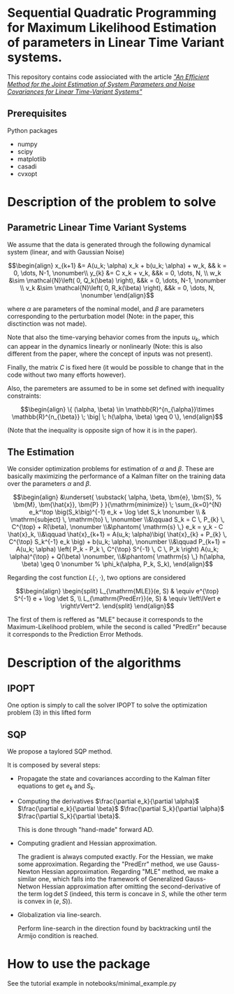 # Sequential Quadratic Programming for Maximum Likelihood Estimation of parameters in Linear Time Variant systems.
This repository contains code assiociated with the article [_"An Efficient Method for the Joint Estimation of System Parameters and
Noise Covariances for Linear Time-Variant Systems"_](https://arxiv.org/pdf/2211.12302.pdf)

## Prerequisites

Python packages

- numpy
- scipy
- matplotlib
- casadi
- cvxopt


# Description of the problem to solve

## Parametric Linear Time Variant Systems

We assume that the data is generated through the following dynamical system (linear, and with Gaussian Noise)

```math
\begin{align}
			x_{k+1} &= A(u_k; \alpha) x_k + b(u_k; \alpha) + w_k, && k = 0, \dots, N-1, \nonumber\\
			y_{k} &= C x_k + v_k, &&k = 0, \dots, N, \\
			w_k &\sim \mathcal{N}\left( 0, Q_k(\beta) \right), &&k = 0, \dots, N-1,  \nonumber \\
			v_k &\sim \mathcal{N}\left( 0, R_k(\beta) \right), &&k = 0, \dots, N,  \nonumber 
\end{align}
```

where $\alpha$ are parameters of the nominal model, and $\beta$ are parameters corresponding to the perturbation model (Note: in the paper, this disctinction was not made).

Note that also the time-varying behavior comes from the inputs $u_k$, which can appear in the dynamics linearly or nonlinearly (Note: this is also different from the paper, where the concept of inputs was not present).

Finally, the matrix $C$ is fixed here (it would be possible to change that in the code without two many efforts however).

Also, the paremeters are assumed to be in some set defined with inequality constraints:
```math
\begin{align}
	\{ (\alpha, \beta) \in \mathbb{R}^{n_{\alpha}}\times \mathbb{R}^{n_{\beta}}  \; \big| \; h(\alpha, \beta) \geq 0 \},
\end{align}
```

(Note that the inequality is opposite sign of how it is in the paper).

## The Estimation

We consider optimization problems for estimation of $\alpha$ and $\beta$.
These are basically maximizing the performance of a Kalman filter on the training data over the parameters $\alpha$ and $\beta$.


```math
\begin{align}
		&\underset{ \substack{
				\alpha, \beta, \bm{e}, \bm{S},
				%				 \bm{M},
				\bm{\hat{x}}, \bm{P}
			}
		}{\mathrm{minimize}} \; \sum_{k=0}^{N} e_k^\top \big(S_k\big)^{-1} e_k + \log \det S_k \nonumber \\
		& \mathrm{subject}  \, \mathrm{to} \, \nonumber
		\\&\qquad
		S_k = C \, P_{k} \, C^{\top} + R(\beta), \nonumber
		\\&\phantom{ \mathrm{s} \,}
		e_k = y_k - C \hat{x}_k,
		\\&\qquad
		\hat{x}_{k+1} = A(u_k; \alpha)\big( \hat{x}_{k} + P_{k} \, C^{\top} S_k^{-1} e_k \big) + b(u_k; \alpha), \nonumber
		\\&\qquad
		P_{k+1} = A(u_k; \alpha) \left(  P_k - P_k \, C^{\top} S^{-1} \, C \, P_k  \right) A(u_k; \alpha)^{\top} + Q(\beta) \nonumber,
        \\&\phantom{ \mathrm{s} \,}
        h(\alpha, \beta) \geq 0 \nonumber
		%		\phi_k(\alpha, P_k, S_k),
	\end{align}
```


Regarding the cost function $L(\cdot, \cdot)$, two options are considered
```math
\begin{align}
		\begin{split}
			L_{\mathrm{MLE}}(e, S) & \equiv e^{\top} S^{-1} e + \log \det S, \\
			L_{\mathrm{PredErr}}(e, S) & \equiv \left\lVert e \right\rVert^2.
		\end{split}
	\end{align}
```
The first of them is reffered as "MLE" because it corresponds to the Maximum-Likelihood problem, while the second is called "PredErr" because it corresponds to the Prediction Error Methods.

# Description of the algorithms

## IPOPT
One option is simply to call the solver IPOPT to solve the optimization problem (3) in this lifted form

## SQP

We propose a taylored SQP method.

It is composed by several steps:

- Propagate the state and covariances according to the Kalman filter equations to get $e_k$ and $S_k$.
- Computing the derivatives
    $\frac{\partial e_k}{\partial \alpha}$
    $\frac{\partial e_k}{\partial \beta}$
    $\frac{\partial S_k}{\partial \alpha}$
    $\frac{\partial S_k}{\partial \beta}$.

    This is done through "hand-made" forward AD.
- Computing gradient and Hessian approximation. 
   
    The gradient is always computed exactly. For the Hessian, we make some approximation.
    Regarding the "PredErr" method, we use Gauss-Newton Hessian approximation.
    Regarding "MLE" method, we make a similar one, which falls into the framework of Generalized Gauss-Netwon Hessian approximation after omitting the second-derivative of the term $\log \det S$ (indeed, this term is concave in $S$, while the other term is convex in $(e, S)$).
- Globalization via line-search. 
  
  Perform line-search in the direction found by backtracking until the Armijo condition is reached. 

# How to use the package

See the tutorial example in notebooks/minimal_example.py

